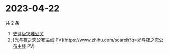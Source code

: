 # 2023-04-22

共 2 条

<!-- BEGIN ZHIHUSEARCH -->
<!-- 最后更新时间 Sat Apr 22 2023 00:23:40 GMT+0800 (China Standard Time) -->
1. [史诗级灾难公关](https://www.zhihu.com/search?q=史诗级灾难公关)
1. [光与夜之恋公布主线 PV](https://www.zhihu.com/search?q=光与夜之恋公布主线 PV)
<!-- END ZHIHUSEARCH -->
